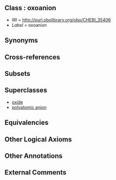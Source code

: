 
## Class : oxoanion

 * *IRI* = http://purl.obolibrary.org/obo/CHEBI_35406
 * *Label* = oxoanion

## Synonyms


## Cross-references


## Subsets


## Superclasses

 * [oxide](../../CHEBI/41/CHEBI_25741.md)
 * [polyatomic anion](../../CHEBI/73/CHEBI_33273.md)

## Equivalencies


## Other Logical Axioms


## Other Annotations


## External Comments

